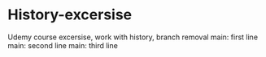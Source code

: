 # History-excersise
Udemy course excersise, work with history, branch removal
main: first line
main: second line
main: third line